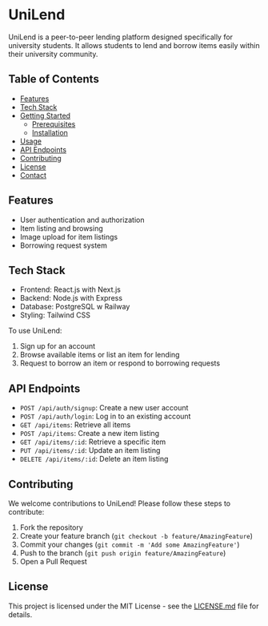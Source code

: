 # UniLend

UniLend is a peer-to-peer lending platform designed specifically for university students. It allows students to lend and borrow items easily within their university community.

## Table of Contents

- [Features](#features)
- [Tech Stack](#tech-stack)
- [Getting Started](#getting-started)
  - [Prerequisites](#prerequisites)
  - [Installation](#installation)
- [Usage](#usage)
- [API Endpoints](#api-endpoints)
- [Contributing](#contributing)
- [License](#license)
- [Contact](#contact)

## Features

- User authentication and authorization
- Item listing and browsing
- Image upload for item listings
- Borrowing request system

## Tech Stack

- Frontend: React.js with Next.js
- Backend: Node.js with Express
- Database: PostgreSQL w Railway
- Styling: Tailwind CSS

To use UniLend:

1. Sign up for an account
2. Browse available items or list an item for lending
3. Request to borrow an item or respond to borrowing requests

## API Endpoints

- `POST /api/auth/signup`: Create a new user account
- `POST /api/auth/login`: Log in to an existing account
- `GET /api/items`: Retrieve all items
- `POST /api/items`: Create a new item listing
- `GET /api/items/:id`: Retrieve a specific item
- `PUT /api/items/:id`: Update an item listing
- `DELETE /api/items/:id`: Delete an item listing

## Contributing

We welcome contributions to UniLend! Please follow these steps to contribute:

1. Fork the repository
2. Create your feature branch (`git checkout -b feature/AmazingFeature`)
3. Commit your changes (`git commit -m 'Add some AmazingFeature'`)
4. Push to the branch (`git push origin feature/AmazingFeature`)
5. Open a Pull Request

## License

This project is licensed under the MIT License - see the [LICENSE.md](LICENSE.md) file for details.
